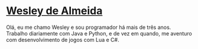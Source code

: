 # [Wesley de Almeida](https://www.linkedin.com/in/wesley-de-almeida-a2239b16b/)

Olá, eu me chamo Wesley e sou programador há mais de três anos. Trabalho diariamente com Java e Python, e de vez em quando, me aventuro com desenvolvimento de jogos com Lua e C#.

